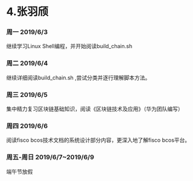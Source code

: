 # 4.张羽颀
### 周一 2019/6/3
继续学习Linux Shell编程，并开始阅读build_chain.sh
### 周二 2019/6/4
继续详细阅读build_chain.sh ,尝试分类并逐行理解脚本方法。
### 周三 2019/6/5
集中精力复习区块链基础知识，阅读《区块链技术及应用》（华为团队编写）
### 周四 2019/6/6
阅读fisco bcos技术文档的系统设计部分内容，更深入地了解fisco bcos平台。
### 周五-周日 2019/6/7~2019/6/9
端午节放假

